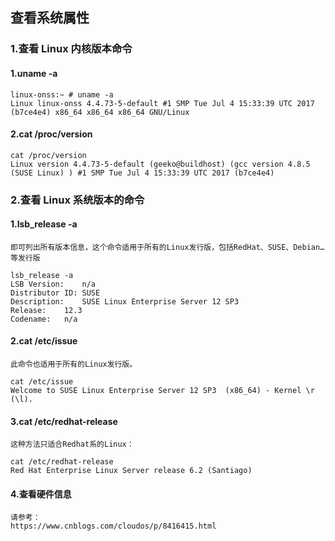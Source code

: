 ## 查看系统属性

### 1.查看 Linux 内核版本命令

#### 1.uname -a

    linux-onss:~ # uname -a
    Linux linux-onss 4.4.73-5-default #1 SMP Tue Jul 4 15:33:39 UTC 2017 (b7ce4e4) x86_64 x86_64 x86_64 GNU/Linux

#### 2.cat /proc/version

    cat /proc/version
    Linux version 4.4.73-5-default (geeko@buildhost) (gcc version 4.8.5 (SUSE Linux) ) #1 SMP Tue Jul 4 15:33:39 UTC 2017 (b7ce4e4)

### 2.查看 Linux 系统版本的命令

#### 1.lsb_release -a

    即可列出所有版本信息，这个命令适用于所有的Linux发行版，包括RedHat、SUSE、Debian…等发行版

    lsb_release -a
    LSB Version:	n/a
    Distributor ID:	SUSE
    Description:	SUSE Linux Enterprise Server 12 SP3
    Release:	12.3
    Codename:	n/a

#### 2.cat /etc/issue

    此命令也适用于所有的Linux发行版。

    cat /etc/issue
    Welcome to SUSE Linux Enterprise Server 12 SP3  (x86_64) - Kernel \r (\l).

#### 3.cat /etc/redhat-release

    这种方法只适合Redhat系的Linux：

    cat /etc/redhat-release
    Red Hat Enterprise Linux Server release 6.2 (Santiago)

#### 4.查看硬件信息

    请参考：
    https://www.cnblogs.com/cloudos/p/8416415.html
